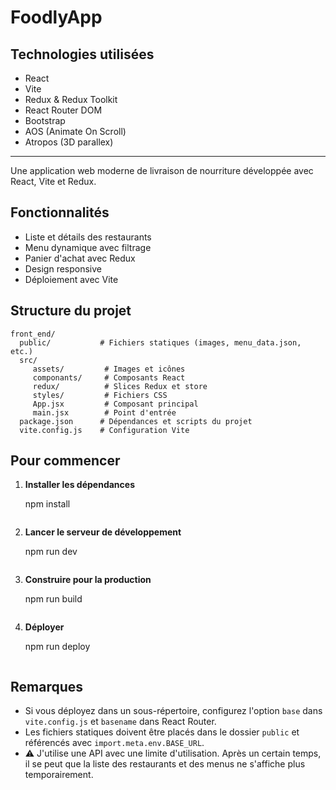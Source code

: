 # FoodlyApp

## Technologies utilisées

- React
- Vite
- Redux & Redux Toolkit
- React Router DOM
- Bootstrap
- AOS (Animate On Scroll)
- Atropos (3D parallex)

---

Une application web moderne de livraison de nourriture développée avec React, Vite et Redux.

## Fonctionnalités

- Liste et détails des restaurants
- Menu dynamique avec filtrage
- Panier d'achat avec Redux
- Design responsive
- Déploiement avec Vite

## Structure du projet

```
front_end/
  public/           # Fichiers statiques (images, menu_data.json, etc.)
  src/
	 assets/         # Images et icônes
	 componants/     # Composants React
	 redux/          # Slices Redux et store
	 styles/         # Fichiers CSS
	 App.jsx         # Composant principal
	 main.jsx        # Point d'entrée
  package.json      # Dépendances et scripts du projet
  vite.config.js    # Configuration Vite
```

## Pour commencer

1. **Installer les dépendances**

   npm install

   ```

   ```

2. **Lancer le serveur de développement**

   npm run dev

   ```

   ```

3. **Construire pour la production**

   npm run build

   ```

   ```

4. **Déployer**

   npm run deploy

   ```

   ```

## Remarques

- Si vous déployez dans un sous-répertoire, configurez l'option `base` dans `vite.config.js` et `basename` dans React Router.
- Les fichiers statiques doivent être placés dans le dossier `public` et référencés avec `import.meta.env.BASE_URL`.
- ⚠️ J'utilise une API avec une limite d'utilisation. Après un certain temps, il se peut que la liste des restaurants et des menus ne s'affiche plus temporairement.

